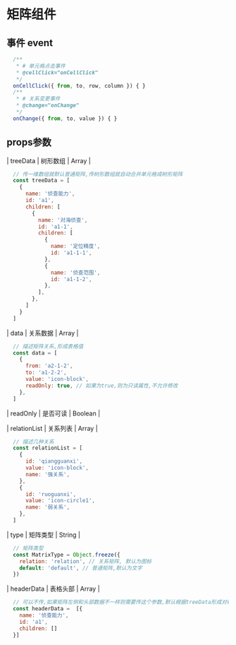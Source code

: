 # 矩阵组件

## 事件 event

```js
  /**
   * # 单元格点击事件
   * @cellClick="onCellClick"
   */
  onCellClick({ from, to, row, column }) { }
  /**
   * # 关系变更事件
   * @change="onChange"
   */
  onChange({ from, to, value }) { }
```

## props参数

| treeData | 树形数组 | Array |

```js
  // 传一维数组就默认普通矩阵,传树形数组就自动合并单元格成树形矩阵
  const treeData = [
    {
      name: '侦查能力',
      id: 'a1',
      children: [
        {
          name: '对海侦查',
          id: 'a1-1',
          children: [
            {
              name: '定位精度',
              id: 'a1-1-1',
            },
            {
              name: '侦查范围',
              id: 'a1-1-2',
            },
          ],
        },
      ]
    }
  ]
```

| data | 关系数据 | Array |

```js
  // 描述矩阵关系,形成表格值
  const data = [
    {
      from: 'a2-1-2',
      to: 'a1-2-2',
      value: 'icon-block',
      readOnly: true, // 如果为true,则为只读属性,不允许修改
    },
  ]
```

| readOnly | 是否可读 | Boolean |

| relationList | 关系列表 | Array |

```js
  // 描述几种关系
  const relationList = [
    {
      id: 'qiangguanxi',
      value: 'icon-block',
      name: '强关系',
    },
    {
      id: 'ruoguanxi',
      value: 'icon-circle1',
      name: '弱关系',
    },
  ]
```

| type | 矩阵类型 | String |

```js
  // 矩阵类型
  const MatrixType = Object.freeze({
    relation: 'relation', // 关系矩阵, 默认为图标
    default: 'default', // 普通矩阵,默认为文字
  })
```

| headerData | 表格头部 | Array |

```js
  // 可以不传,如果矩阵左侧和头部数据不一样则需要传这个参数,默认根据treeData形成对称矩阵
  const headerData =  [{
    name: '侦查能力',
    id: 'a1',
    children: []
  }]
```
